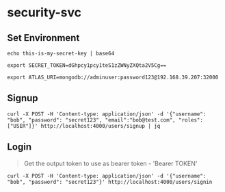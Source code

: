 # security-svc

## Set Environment

```
echo this-is-my-secret-key | base64
```

```
export SECRET_TOKEN=dGhpcy1pcy1teS1zZWNyZXQta2V5Cg==
```

```
export ATLAS_URI=mongodb://adminuser:password123@192.168.39.207:32000
```

## Signup

```
curl -X POST -H 'Content-type: application/json' -d '{"username": "bob", "password": "secret123", "email":"bob@test.com", "roles":["USER"]}' http://localhost:4000/users/signup | jq
```

## Login

> Get the output token to use as bearer token - 'Bearer TOKEN'

```
curl -X POST -H 'Content-type: application/json' -d '{"username": "bob", "password": "secret123"}' http://localhost:4000/users/signin
```